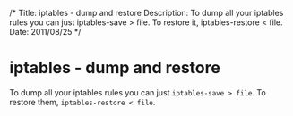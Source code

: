 /*
Title: iptables - dump and restore
Description: To dump all your iptables rules you can just iptables-save > file. To restore it, iptables-restore < file.
Date: 2011/08/25
*/

# iptables - dump and restore

To dump all your iptables rules you can just `iptables-save > file`. To restore them, `iptables-restore < file`.
